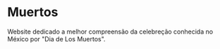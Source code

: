# Muertos
 Website dedicado a melhor compreensão da celebreção conhecida no México por "Dia de Los Muertos". 
